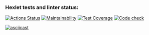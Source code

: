 ### Hexlet tests and linter status:
[![Actions Status](https://github.com/AVomalsi/python-project-50/actions/workflows/hexlet-check.yml/badge.svg)](https://github.com/AVomalsi/python-project-50/actions)
[![Maintainability](https://api.codeclimate.com/v1/badges/865161db517720454f5d/maintainability)](https://codeclimate.com/github/AVomalsi/python-project-50/maintainability)
[![Test Coverage](https://api.codeclimate.com/v1/badges/865161db517720454f5d/test_coverage)](https://codeclimate.com/github/AVomalsi/python-project-50/test_coverage)
[![Code check](https://github.com/AVomalsi/python-project-50/actions/workflows/checking-code.yml/badge.svg)](https://github.com/AVomalsi/python-project-50/actions/workflows/checking-code.yml)


[![asciicast](https://asciinema.org/a/44HpFbbFPc9Edjj56oehMVrzg.svg)](https://asciinema.org/a/44HpFbbFPc9Edjj56oehMVrzg)
